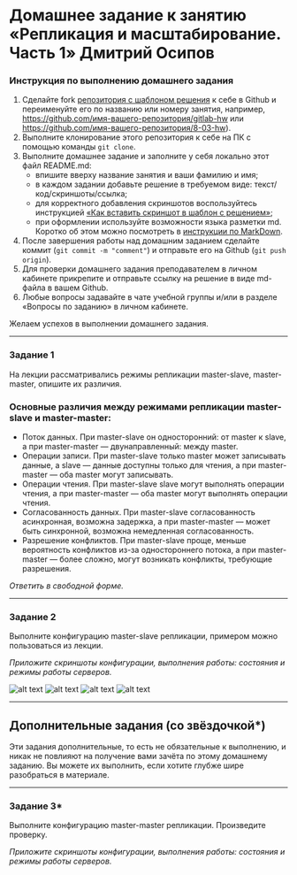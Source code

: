 # Домашнее задание к занятию «Репликация и масштабирование. Часть 1» Дмитрий Осипов

### Инструкция по выполнению домашнего задания

1. Сделайте fork [репозитория c шаблоном решения](https://github.com/netology-code/sys-pattern-homework) к себе в Github и переименуйте его по названию или номеру занятия, например, https://github.com/имя-вашего-репозитория/gitlab-hw или https://github.com/имя-вашего-репозитория/8-03-hw).
2. Выполните клонирование этого репозитория к себе на ПК с помощью команды `git clone`.
3. Выполните домашнее задание и заполните у себя локально этот файл README.md:
   - впишите вверху название занятия и ваши фамилию и имя;
   - в каждом задании добавьте решение в требуемом виде: текст/код/скриншоты/ссылка;
   - для корректного добавления скриншотов воспользуйтесь инструкцией [«Как вставить скриншот в шаблон с решением»](https://github.com/netology-code/sys-pattern-homework/blob/main/screen-instruction.md);
   - при оформлении используйте возможности языка разметки md. Коротко об этом можно посмотреть в [инструкции по MarkDown](https://github.com/netology-code/sys-pattern-homework/blob/main/md-instruction.md).
4. После завершения работы над домашним заданием сделайте коммит (`git commit -m "comment"`) и отправьте его на Github (`git push origin`).
5. Для проверки домашнего задания преподавателем в личном кабинете прикрепите и отправьте ссылку на решение в виде md-файла в вашем Github.
6. Любые вопросы задавайте в чате учебной группы и/или в разделе «Вопросы по заданию» в личном кабинете.

Желаем успехов в выполнении домашнего задания.

---

### Задание 1

На лекции рассматривались режимы репликации master-slave, master-master, опишите их различия.

### Основные различия между режимами репликации master-slave и master-master:

- Поток данных. 
При master-slave он односторонний: от master к slave, а при master-master — двунаправленный: между master.
- Операции записи.
При master-slave только master может записывать данные, а slave — данные доступны только для чтения, а при master-master — оба master могут записывать.
- Операции чтения.
При master-slave slave могут выполнять операции чтения, а при master-master — оба master могут выполнять операции чтения.
- Согласованность данных. 
При master-slave согласованность асинхронная, возможна задержка, а при master-master — может быть синхронной, возможна немедленная согласованность. 
- Разрешение конфликтов. 
При master-slave проще, меньше вероятность конфликтов из-за одностороннего потока, а при master-master — более сложно, могут возникать конфликты, требующие разрешения. 

*Ответить в свободной форме.*

---

### Задание 2

Выполните конфигурацию master-slave репликации, примером можно пользоваться из лекции.

*Приложите скриншоты конфигурации, выполнения работы: состояния и режимы работы серверов.*

![alt text](https://github.com/shamantmn/sdb-homeworks/blob/main/resources/12-06-01.png)
![alt text](https://github.com/shamantmn/sdb-homeworks/blob/main/resources/12-06-01_slave.png)
![alt text](https://github.com/shamantmn/sdb-homeworks/blob/main/resources/12-06-01_slave_conf01.png)
![alt text](https://github.com/shamantmn/sdb-homeworks/blob/main/resources/12-06-01_slave_conf02.png)

---

## Дополнительные задания (со звёздочкой*)
Эти задания дополнительные, то есть не обязательные к выполнению, и никак не повлияют на получение вами зачёта по этому домашнему заданию. Вы можете их выполнить, если хотите глубже шире разобраться в материале.

---

### Задание 3* 

Выполните конфигурацию master-master репликации. Произведите проверку.

*Приложите скриншоты конфигурации, выполнения работы: состояния и режимы работы серверов.*
